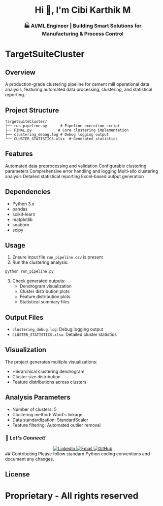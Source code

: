 <h1 align="center">Hi 👋, I'm Cibi Karthik M</h1>
<h3 align="center">🏭 AI/ML Engineer | Building Smart Solutions for Manufacturing & Process Control</h3>

    
# TargetSuiteCluster
## Overview
A production-grade clustering pipeline for cement mill operational data analysis, featuring automated data processing, clustering, and statistical reporting.

## Project Structure
```
TargetSuiteCluster/
├── run_pipeline.py      # Pipeline execution script
├── FINAL.py            # Core clustering implementation
├── clustering_debug.log # Debug logging output
└── CLUSTER_STATISTICS.xlsx  # Generated statistics
```

## Features

Automated data preprocessing and validation
Configurable clustering parameters
Comprehensive error handling and logging
Multi-silo clustering analysis
Detailed statistical reporting
Excel-based output generation

## Dependencies
- Python 3.x
- pandas
- scikit-learn
- matplotlib
- seaborn
- scipy



## Usage
1. Ensure input file `run_pipeline.csv` is present
2. Run the clustering analysis:
```bash
python run_pipeline.py
```
3. Check generated outputs:
   - Dendrogram visualization
   - Cluster distribution plots
   - Feature distribution plots
   - Statistical summary files

## Output Files
- `clustering_debug.log`: Debug logging output
- `CLUSTER_STATISTICS.xlsx`: Detailed cluster statistics

## Visualization
The project generates multiple visualizations:
- Hierarchical clustering dendrogram
- Cluster size distribution
- Feature distributions across clusters

## Analysis Parameters
- Number of clusters: 5
- Clustering method: Ward's linkage
- Data standardization: StandardScaler
- Feature filtering: Automated outlier removal
### 🤝 *Let's Connect!*

<div align="center">
  
<a href="https://linkedin.com/in/cibikarthik" target="_blank">
  <img src="https://img.shields.io/badge/LinkedIn-0077B5?style=for-the-badge&logo=linkedin&logoColor=white" alt="LinkedIn"/>
</a>
<a href="mailto:cibikarthik.m@gmail.com" target="_blank">
  <img src="https://img.shields.io/badge/Email-D14836?style=for-the-badge&logo=gmail&logoColor=white" alt="Email"/>
</a>
<a href="https://github.com/cibikarthik" target="_blank">
  <img src="https://img.shields.io/badge/GitHub-100000?style=for-the-badge&logo=github&logoColor=white" alt="GitHub"/>
</a>

</div>
## Contributing
Please follow standard Python coding conventions and document any changes.

## License
Proprietary - All rights reserved
=======

